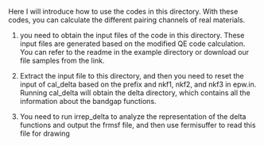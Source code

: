Here I will introduce how to use the codes in this directory. With these codes, you can calculate the different pairing channels of real materials. 

1. you need to obtain the input files of the code in this directory. These input files are generated based on the modified QE code calculation. You can refer to the readme in the example directory or download our file samples from the link.

2. Extract the input file to this directory, and then you need to reset the input of cal_delta based on the prefix and nkf1, nkf2, and nkf3 in epw.in. Running cal_delta will obtain the delta directory, which contains all the information about the bandgap functions.

3. You need to run irrep_delta to analyze the representation of the delta functions and output the frmsf file, and then use fermisuffer to read this file for drawing